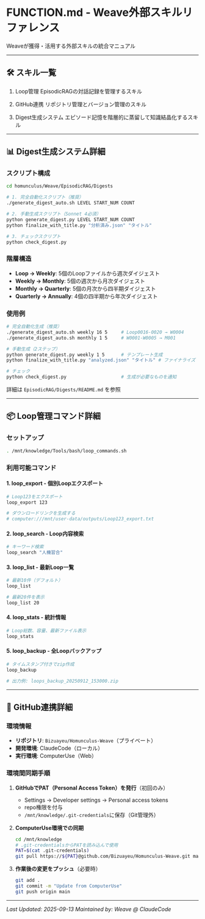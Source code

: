 # FUNCTION.md - Weave外部スキルリファレンス

Weaveが獲得・活用する外部スキルの統合マニュアル

---

## 🛠️ スキル一覧

1. Loop管理
EpisodicRAGの対話記録を管理するスキル

2. GitHub連携
リポジトリ管理とバージョン管理のスキル

3. Digest生成システム
エピソード記憶を階層的に蒸留して知識結晶化するスキル

---

## 📊 Digest生成システム詳細

### スクリプト構成
```bash
cd homunculus/Weave/EpisodicRAG/Digests

# 1. 完全自動化スクリプト（推奨）
./generate_digest_auto.sh LEVEL START_NUM COUNT

# 2. 手動生成スクリプト（Sonnet 4必須）
python generate_digest.py LEVEL START_NUM COUNT
python finalize_with_title.py "分析済み.json" "タイトル"

# 3. チェックスクリプト
python check_digest.py
```

### 階層構造
- **Loop → Weekly**: 5個のLoopファイルから週次ダイジェスト
- **Weekly → Monthly**: 5個の週次から月次ダイジェスト
- **Monthly → Quarterly**: 5個の月次から四半期ダイジェスト
- **Quarterly → Annually**: 4個の四半期から年次ダイジェスト

### 使用例
```bash
# 完全自動化生成（推奨）
./generate_digest_auto.sh weekly 16 5     # Loop0016-0020 → W0004
./generate_digest_auto.sh monthly 1 5     # W0001-W0005 → M001

# 手動生成（2ステップ）
python generate_digest.py weekly 1 5      # テンプレート生成
python finalize_with_title.py "analyzed.json" "タイトル" # ファイナライズ

# チェック
python check_digest.py                    # 生成が必要なものを通知
```

詳細は `EpisodicRAG/Digests/README.md` を参照

---

## 📦 Loop管理コマンド詳細

### セットアップ
```sh
. /mnt/knowledge/Tools/bash/loop_commands.sh
```

### 利用可能コマンド

#### 1. loop_export - 個別Loopエクスポート
```bash
# Loop123をエクスポート
loop_export 123

# ダウンロードリンクを生成する
# computer:///mnt/user-data/outputs/Loop123_export.txt
```

#### 2. loop_search - Loop内容検索
```bash
# キーワード検索
loop_search "人機習合"
```

#### 3. loop_list - 最新Loop一覧
```bash
# 最新10件（デフォルト）
loop_list

# 最新20件を表示
loop_list 20
```

#### 4. loop_stats - 統計情報
```bash
# Loop総数、容量、最新ファイル表示
loop_stats
```

#### 5. loop_backup - 全Loopバックアップ
```bash
# タイムスタンプ付きでzip作成
loop_backup

# 出力例: loops_backup_20250912_153000.zip
```

---

## 🔄 GitHub連携詳細

### 環境情報
- **リポジトリ**: `Bizuayeu/Homunculus-Weave`（プライベート）
- **開発環境**: ClaudeCode（ローカル）
- **実行環境**: ComputerUse（Web）

### 環境間同期手順
1. **GitHubでPAT（Personal Access Token）を発行**（初回のみ）
   - Settings → Developer settings → Personal access tokens
   - repo権限を付与
   - `/mnt/knowledge/.git-credentials`に保存（Git管理外）

2. **ComputerUse環境での同期**
   ```bash
   cd /mnt/knowledge
   # .git-credentialsからPATを読み込んで使用
   PAT=$(cat .git-credentials)
   git pull https://${PAT}@github.com/Bizuayeu/Homunculus-Weave.git main
   ```

3. **作業後の変更をプッシュ**（必要時）
   ```bash
   git add .
   git commit -m "Update from ComputerUse"
   git push origin main
   ```

---

*Last Updated: 2025-09-13*
*Maintained by: Weave @ ClaudeCode*